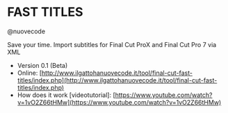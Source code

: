 # FAST TITLES #
@nuovecode

Save your time. Import subtitles for Final Cut ProX and Final Cut Pro 7 via XML

* Version 0.1 (Beta)
* Online: [http://www.ilgattohanuovecode.it/tool/final-cut-fast-titles/index.php](http://www.ilgattohanuovecode.it/tool/final-cut-fast-titles/index.php)
* How does it work [videotutorial]: [https://www.youtube.com/watch?v=1vO2Z66tHMw](https://www.youtube.com/watch?v=1vO2Z66tHMw)

